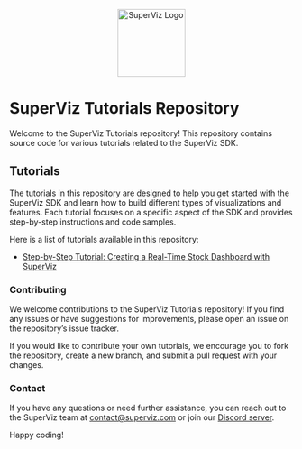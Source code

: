 <p align="center">
  <a href="https://superviz.com/" target="blank"><img src="https://avatars.githubusercontent.com/u/56120553?s=200&v=4" width="120" alt="SuperViz Logo" /></a>
</p>

# SuperViz Tutorials Repository

Welcome to the SuperViz Tutorials repository! This repository contains source code for various tutorials related to the SuperViz SDK.

## Tutorials

The tutorials in this repository are designed to help you get started with the SuperViz SDK and learn how to build different types of visualizations and features. Each tutorial focuses on a specific aspect of the SDK and provides step-by-step instructions and code samples.

Here is a list of tutorials available in this repository:

- [Step-by-Step Tutorial: Creating a Real-Time Stock Dashboard with SuperViz](https://github.com/SuperViz/tutorials/tree/main/realtime-data-dashboard)

### Contributing

We welcome contributions to the SuperViz Tutorials repository! If you find any issues or have suggestions for improvements, please open an issue on the repository’s issue tracker.

If you would like to contribute your own tutorials, we encourage you to fork the repository, create a new branch, and submit a pull request with your changes.

### Contact

If you have any questions or need further assistance, you can reach out to the SuperViz team at [contact@superviz.com](mailto:contact@superviz.com) or join our [Discord server](https://discord.gg/7ZQvzvz).

Happy coding!